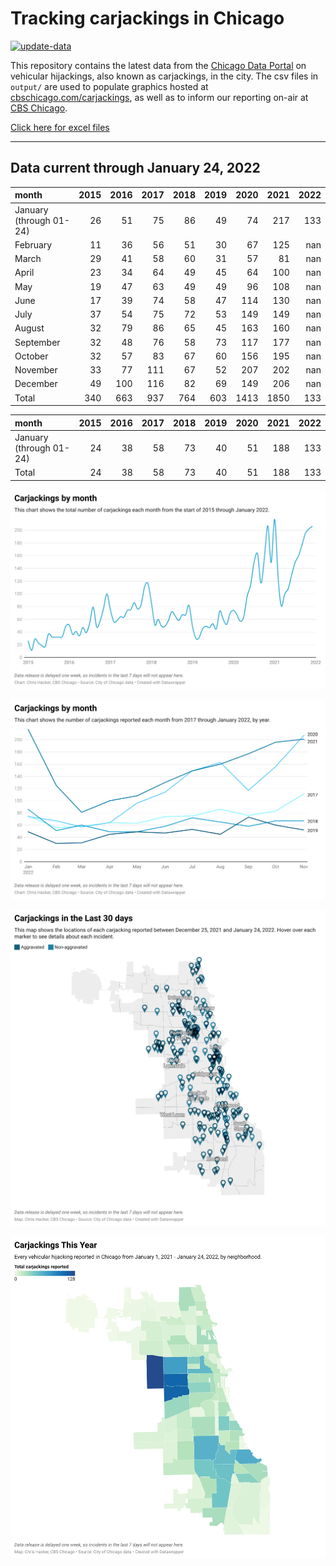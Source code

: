 # Tracking carjackings in Chicago

[![update-data](https://github.com/hackerlikecomputer/chicago-carjacking-tracker/actions/workflows/update-data.yml/badge.svg)](https://github.com/hackerlikecomputer/chicago-carjacking-tracker/actions/workflows/update-data.yml)

This repository contains the latest data from the [Chicago Data Portal](https://data.cityofchicago.org) on vehicular hijackings, also known as carjackings, in the city. 
The csv files in `output/` are used to populate graphics hosted at [cbschicago.com/carjackings](https://cbschicago.com/carjackings), as well as to inform our reporting on-air at [CBS Chicago](https://cbschicago.com).

[Click here for excel files](output/excel/)

---

## Data current through January 24, 2022

| month                   |   2015 |   2016 |   2017 |   2018 |   2019 |   2020 |   2021 |   2022 |
|:------------------------|-------:|-------:|-------:|-------:|-------:|-------:|-------:|-------:|
| January (through 01-24) |     26 |     51 |     75 |     86 |     49 |     74 |    217 |    133 |
| February                |     11 |     36 |     56 |     51 |     30 |     67 |    125 |    nan |
| March                   |     29 |     41 |     58 |     60 |     31 |     57 |     81 |    nan |
| April                   |     23 |     34 |     64 |     49 |     45 |     64 |    100 |    nan |
| May                     |     19 |     47 |     63 |     49 |     49 |     96 |    108 |    nan |
| June                    |     17 |     39 |     74 |     58 |     47 |    114 |    130 |    nan |
| July                    |     37 |     54 |     75 |     72 |     53 |    149 |    149 |    nan |
| August                  |     32 |     79 |     86 |     65 |     45 |    163 |    160 |    nan |
| September               |     32 |     48 |     76 |     58 |     73 |    117 |    177 |    nan |
| October                 |     32 |     57 |     83 |     67 |     60 |    156 |    195 |    nan |
| November                |     33 |     77 |    111 |     67 |     52 |    207 |    202 |    nan |
| December                |     49 |    100 |    116 |     82 |     69 |    149 |    206 |    nan |
| Total                   |    340 |    663 |    937 |    764 |    603 |   1413 |   1850 |    133 |

| month                   |   2015 |   2016 |   2017 |   2018 |   2019 |   2020 |   2021 |   2022 |
|:------------------------|-------:|-------:|-------:|-------:|-------:|-------:|-------:|-------:|
| January (through 01-24) |     24 |     38 |     58 |     73 |     40 |     51 |    188 |    133 |
| Total                   |     24 |     38 |     58 |     73 |     40 |     51 |    188 |    133 |

[![output/img/dw/carjacking-by-month-historical.png](output/img/dw/carjacking-by-month-historical.png)](https://datawrapper.dwcdn.net/Y7rwP/)

[![output/img/dw/carjacking-by-month-yoy.png](output/img/dw/carjacking-by-month-yoy.png)](https://datawrapper.dwcdn.net/8Ljaw/)

[![output/img/dw/carjacking-last-30-days.png](output/img/dw/carjacking-last-30-days.png)](https://datawrapper.dwcdn.net/EK2p4/)

[![output/img/dw/carjacking-by-neighborhood.png](output/img/dw/carjacking-by-neighborhood.png)](https://datawrapper.dwcdn.net/EurKU/)

